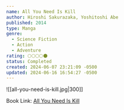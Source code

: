 ```yaml
---
name: All You Need Is Kill
author: Hiroshi Sakurazaka, Yoshitoshi Abe
published: 2014
type: Manga
genre:
  - Science Fiction
  - Action
  - Adventure
rating: 🌕🌕🌕🌕🌑
status: Completed
created: 2024-06-07 23:21:09 -0500
updated: 2024-06-16 16:54:27 -0500
---
```


![[all-you-need-is-kill.jpg|300]]

Book Link: [All You Need Is Kill](https://www.goodreads.com/book/show/22545976-all-you-need-is-kill?ref=nav_sb_ss_3_16)
